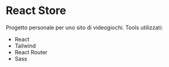# React Store

Progetto personale per uno sito di videogiochi.
Tools utilizzati:

- React
- Tailwind
- React Router
- Sass
